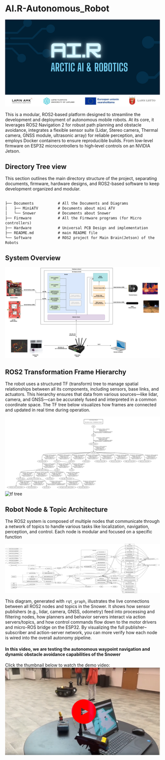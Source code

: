 # AI.R-Autonomous_Robot

![AI.R](Documents/readme_resource/AIR_background.png)

This is a modular, ROS2‑based platform designed to streamline the development and deployment of autonomous mobile robots. At its core, it leverages ROS2 Navigation 2 for robust path planning and obstacle avoidance, integrates a flexible sensor suite (Lidar, Stereo camera, Thermal camera, GNSS module, ultrasonic array) for reliable perception, and employs Docker containers to ensure reproducible builds. From low‑level firmware on ESP32 microcontrollers to high‑level controls on an NVIDIA Jetson.

## Directory Tree view
This section outlines the main directory structure of the project, separating documents, firmware, hardware designs, and ROS2-based software to keep development organized and modular.
```

├── Documents           # All the Documents and Diagrams
│   ├── MiniATV         # Documents about mini ATV
│   └── Snower          # Documents about Snower
├── Firmware            # All the Firmware programs (for Micro controllers)
├── Hardware            # Universal PCB Design and implementation
├── README.md           # main README file
└── Software            # ROS2 project for Main Brain(Jetson) of the Robots 

```

## System Overview

![tf tree](Documents/readme_resource/snower_docker_arch.drawio.png)

## ROS2 Transformation Frame Hierarchy

The robot uses a structured TF (transform) tree to manage spatial relationships between all its components, including sensors, base links, and actuators. This hierarchy ensures that data from various sources—like lidar, camera, and GNSS—can be accurately fused and interpreted in a common coordinate space. The TF tree below visualizes how frames are connected and updated in real time during operation.

[![tf tree](Documents/readme_resource/tf_tree.png)](Documents/Snower/tf_tree.pdf)
![tf tree](Documents/readme_resource/urdf_tf.gif)

## Robot Node & Topic Architecture

The ROS2 system is composed of multiple nodes that communicate through a network of topics to handle various tasks like localization, navigation, perception, and control. Each node is modular and focused on a specific function

![RQT Graph](Documents/Snower/rosgraph.png)

This diagram, generated with `rqt_graph`, illustrates the live connections between all ROS2 nodes and topics in the Snower. It shows how sensor publishers (e.g., lidar, camera, GNSS, odometry) feed into processing and filtering nodes, how planners and behavior servers interact via action servers/topics, and how control commands flow down to the motor drivers and micro-ROS bridge on the ESP32. By visualizing the full publisher–subscriber and action-server network, you can more verify how each node is wired into the overall autonomy pipeline.


#### In this video, we are testing the autonomous waypoint navigation and dynamic obstacle avoidance capabilities of the Snower 

Click the thumbnail below to watch the demo video:
[![Watch the video](Documents/readme_resource/video_thumbnail.png)](https://youtu.be/Bjw5K9Bklrk?si=DbEx6tLgyb9PHfoj)

